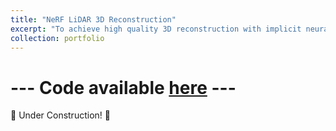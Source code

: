 ```yaml
---
title: "NeRF LiDAR 3D Reconstruction"
excerpt: "To achieve high quality 3D reconstruction with implicit neural representation using LiDAR prior<br/><img src='/images/500x300.png'>"
collection: portfolio
---
```



# --- Code available [here](https://github.com/HonAnson/LiDAR_NeRF) --- 


🚧 Under Construction! 🚧



